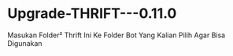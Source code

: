 # Upgrade-THRIFT---0.11.0
Masukan Folder² Thrift Ini Ke Folder Bot Yang Kalian Pilih Agar Bisa Digunakan
